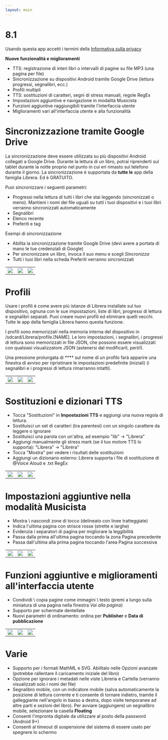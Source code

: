 ```yaml
---
layout: main
---
```


# 8.1

Usando questa app accetti i termini della [Informativa sulla privacy](/PrivacyPolicy/it)

**Nuove funzionalità e miglioramenti**

* TTS: registrazione di interi libri o intervalli di pagine su file MP3 (una pagina per file)
* Sincronizzazione su dispositivi Android tramite Google Drive (lettura progressi, segnalibri, ecc.)
* Profili multipli
* TTS: sostituzioni di caratteri, segni di stress manuali, regole RegEx
* Impostazioni aggiuntive e navigazione in modalità Musicista
* Funzioni aggiuntive raggiungibili tramite l'interfaccia utente
* Miglioramenti vari all'interfaccia utente e alla funzionalità

# Sincronizzazione tramite Google Drive

La sincronizzazione deve essere utilizzata su più dispositivi Android collegati a Google Drive. Durante la lettura di un libro, potrai riprenderti sul tablet durante la notte proprio nel punto in cui eri rimasto sul telefono durante il giorno. La sincronizzazione è supportata da **tutte le** app della famiglia Librera. Ed è GRATUITO.

Puoi sincronizzare i seguenti parametri:

* Progressi nella lettura di tutti i libri che stai leggendo (sincronizzati o meno). Mantieni i nomi dei file uguali su tutti i tuoi dispositivi e i tuoi libri verranno sincronizzati automaticamente
* Segnalibri
* Elenco recente
* Preferiti e tag

Esempi di sincronizzazione

* Abilita la sincronizzazione tramite Google Drive (devi avere a portata di mano le tue credenziali di Google)
* Per sincronizzare un libro, invoca il suo menu e scegli _Sincronizza_
* Tutti i tuoi libri nella scheda Preferiti verranno sincronizzati

||||
|-|-|-|
|![](1.png)|![](3.png)|![](2.png)|
 
 
# Profili

Usare i profili è come avere più istanze di Librera installate sul tuo dispositivo, ognuna con le sue impostazioni, liste di libri, progressi di lettura e segnalibri separati. Puoi creare nuovi profili ed eliminare quelli vecchi. Tutte le app della famiglia Librera hanno questa funzione.

I profili sono memorizzati nella memoria interna del dispositivo in /sdcard/Librera/profile.[NAME]. Le loro impostazioni, i segnalibri, i progressi di lettura sono memorizzati in file JSON, che possono essere visualizzati con qualsiasi visualizzatore JSON (astenersi dal modificarli, però!).

Una pressione prolungata di **** sul nome di un profilo farà apparire una finestra di avviso per ripristinare le impostazioni predefinite (iniziali) (i segnalibri e i progressi di lettura rimarranno intatti).

||||
|-|-|-|
|![](4.png)|![](5.png)|![](6.png)|

# Sostituzioni e dizionari TTS

* Tocca &quot;Sostituzioni&quot; in **Impostazioni TTS** e aggiungi una nuova regola di lettura.
* Sostituisci un set di caratteri (tra parentesi) con un singolo carattere da leggere o ignorare
* Sostituisci una parola con un'altra, ad esempio &quot;lib&quot; -&gt; &quot;Librera&quot;
* Aggiungi manualmente gli stress mark (se il tuo motore TTS lo supporta): &quot;Librera&quot; -&gt; &quot;Libréra&quot;
* Tocca &quot;Mostra&quot; per vedere i risultati delle sostituzioni
* Aggiungi un dizionario esterno: Librera supporta i file di sostituzione di @Voice Aloud e .txt RegEx

||||
|-|-|-|
|![](7.png)|![](8.png)|![](9.png)|

# Impostazioni aggiuntive nella modalità Musicista

* Mostra \ nascondi zone di tocco (delineato con linee tratteggiate)
* Indica l'ultima pagina con strisce rosse (strette e larghe)
* Evidenzia i separatori di pagina per migliorare la leggibilità
* Passa dalla prima all'ultima pagina toccando la zona Pagina precedente
* Passa dall'ultima alla prima pagina toccando l'area Pagina successiva

||||
|-|-|-|
|![](10.png)|![](11.png)|![](12.png)|

# Funzioni aggiuntive e miglioramenti all'interfaccia utente

* Condividi \ copia pagine come immagini \ testo (premi a lungo sulla miniatura di una pagina nella finestra _Vai alla pagina_)
* Supporto per schermate dentellate
* Nuovi parametri di ordinamento: ordina per **Publisher** e **Data di pubblicazione**

||||
|-|-|-|
|![](13.png)|![](14.png)|![](15.png)|

# Varie

* Supporto per i formati MathML e SVG. Abilitalo nelle Opzioni avanzate (potrebbe rallentare il caricamento iniziale del libro)
* Opzione per ignorare i metadati nelle viste Libreria e Cartella (verranno visualizzati solo i nomi dei file)
* Segnalibro mobile, con un indicatore mobile (salva automaticamente la posizione di lettura corrente e ti consente di tornare indietro, tramite il galleggiante nell'angolo in basso a destra, dopo visite temporanee ad altre parti e sezioni del libro). Per avviare (aggiungere) un segnalibro mobile, selezionare la casella **Floating**
* Consenti l'impronta digitale da utilizzare al posto della password (Android 9+)
* Consenti al timeout di sospensione del sistema di essere usato per spegnere lo schermo


